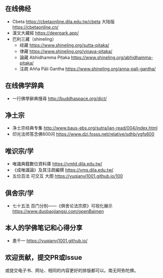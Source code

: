 
## 在线佛经
* Cbeta https://cbetaonline.dila.edu.tw/cbeta 大陆版 https://cbetaonline.cn/ 
* 漢文大藏經 https://deerpark.app/
* 巴利三藏（shineling）
  * 经藏 https://www.shineling.org/sutta-pitaka/
  * 律藏 https://www.shineling.org/vinaya-pitaka/
  * 論藏 Abhidhamma Piṭaka https://www.shineling.org/abhidhamma-pitaka/
  * 注疏 Añña Pāli Gantha https://www.shineling.org/anna-pali-gantha/

## 在线佛学辞典
* 一行佛學辭典搜尋 http://buddhaspace.org/dict/

## 净土宗
* 净土宗经典专集 http://www.baus-ebs.org/sutra/jan-read/004/index.html
* 印光法师答念佛600问 https://www.dzj.fosss.net/relative/sdhb/ygfs600 

## 唯识宗/学
* 唯識典籍數位資料庫 https://vmtd.dila.edu.tw/ 
* 《成唯識論》及其注疏編撰 https://vms.dila.edu.tw/
* 五位百法 可交互 大图 https://yuqianyi1001.github.io/100 

## 俱舍宗/学 
* 七十五法 百门分别——《俱舍论法宗原》可视化展示 https://www.duobaojiangsi.com/openBaimen 

## 本人的学佛笔记和心得分享
* 愚千一 https://yuqianyi1001.github.io/


## 欢迎贡献，提交PR或Issue

或提交电子书、网址、相同的内容更好的排版都可以。南无阿弥陀佛。
